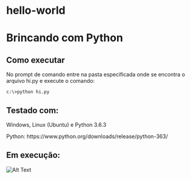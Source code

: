 # hello-world

<h1>Brincando com Python</h1>

<h2>Como executar</h2>

<p>No prompt de comando entre na pasta especificada onde se encontra o arquivo hi.py e execute o comando:</p>
<pre><code>c:\>python hi.py</code></pre>

<h2>Testado com:</h2>

<p>Windows, Linux (Ubuntu) e Python 3.6.3</p>

<p>Python: https://www.python.org/downloads/release/python-363/</p>

<h2>Em execução:</h3>

![Alt Text](https://github.com/thalysonrodrigues/hello-world/raw/master/pages/running.png)